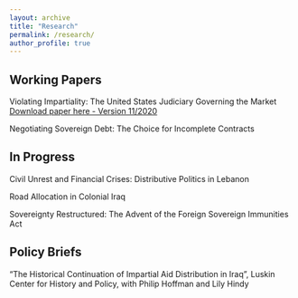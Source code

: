 ```yaml
---
layout: archive
title: "Research"
permalink: /research/
author_profile: true
---
```

  
  
## Working Papers
  
  Violating Impartiality: The United States Judiciary Governing the Market [Download paper here - Version 11/2020](https://www.dropbox.com/s/a2yi61hqsxq8ui8/draftNov2020.pdf?dl=0)
  
  Negotiating Sovereign Debt: The Choice for Incomplete Contracts



## In Progress

Civil Unrest and Financial Crises: Distributive Politics in Lebanon

Road Allocation in Colonial Iraq

Sovereignty Restructured: The Advent of the Foreign Sovereign Immunities Act

## Policy Briefs


“The Historical Continuation of Impartial Aid Distribution in Iraq”, Luskin Center for History and Policy, with Philip Hoffman and Lily Hindy





